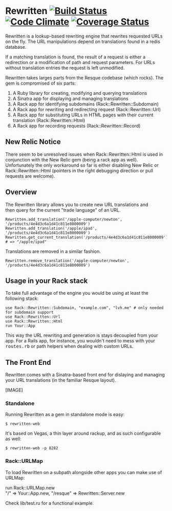Rewritten [![Build Status](https://travis-ci.org/learnjin/rewritten.png?branch=master)](https://travis-ci.org/learnjin/rewritten/) [![Code Climate](https://codeclimate.com/github/learnjin/rewritten.png)](https://codeclimate.com/github/learnjin/rewritten) [![Coverage Status](https://coveralls.io/repos/learnjin/rewritten/badge.png)](https://coveralls.io/r/learnjin/rewritten)
=========

Rewritten is a lookup-based rewriting engine that rewrites requested
URLs on the fly. The URL manipulations depend on translations found in
a redis database.

If a matching translation is found, the result of a request is either a
redirection or a modification of path and request parameters. For URLs
without translation entries the request is left unmodified.

Rewritten takes larges parts from the Resque codebase (which rocks). The
gem is compromised of six parts:

1. A Ruby library for creating, modifying and querying translations
2. A Sinatra app for displaying and managing translations
3. A Rack app for identifying subdomains (Rack::Rewritten::Subdomain)
4. A Rack app for rewriting and redirecting request (Rack::Rewritten::Url)
5. A Rack app for substituting URLs in HTML pages with their current translation (Rack::Rewritten::Html)
6. A Rack app for recording requests (Rack::Rewritten::Record)


## New Relic Notice

There seem to be unresolved issues when Rack::Rewritten::Html is used
in conjunction with the New Relic gem (being a rack app as well).
Unfortunately the only workaround so far is either disabling New Relic
or Rack::Rewritten::Html (pointers in the right debugging direction or
pull requests are welcome).


## Overview

The Rewritten library allows you to create new URL translations and     
then query for the current "trade language" of an URL.                  

    Rewritten.add_translation('/apple-computer/newton', '/products/4e4d3c6a1d41c811e8000009')
    Rewritten.add_translation('/apple/ipad', '/products/4e4d3c6a1d41c811e8000009')
    Rewritten.get_current_translation('/products/4e4d3c6a1d41c811e8000009')         # => "/apple/ipad"

Translations are removed in a similar fashion.

    Rewritten.remove_translation('/apple-computer/newton', '/products/4e4d3c6a1d41c811e8000009')


## Usage in your Rack stack

To take full advantage of the engine you would be using  at least
the following stack:

    use Rack::Rewritten::Subdomain, "example.com", "lvh.me" # only needed for subdomain support
    use Rack::Rewritten::Url
    use Rack::Rewritten::Html
    run Your::App

This way the URL rewriting and generation is stays decoupled from your
app. For a Rails app, for instance, you wouldn't need to mess with your
<tt>routes.rb</tt> or path helpers when dealing with custom URLs.


## The Front End

Rewritten comes with a Sinatra-based front end for dislaying and
managing your URL translations (in the familiar Resque layout).

[IMAGE]


### Standalone

Running Rewritten as a gem in standalone mode is easy:

    $ rewritten-web 

It's based on Vegas, a thin layer around rackup, and as such configurable as well:

    $ rewritten-web -p 8282


### Rack::URLMap

To load Rewritten on a subpath alongside other apps you can make use of URLMap:

run Rack::URLMap.new \
    "/"       => Your::App.new,
    "/resque" => Rewritten::Server.new
    
Check lib/test.ru for a functional example.


























